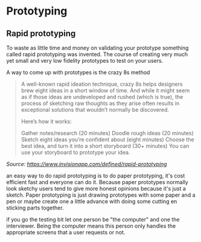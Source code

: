# Prototyping

## Rapid prototyping
To waste as little time and money on validating your prototype something called rapid prototyping was invented. 
The course of creating very much yet small and very low fidelity prototypes to test on your users.


A way to come up with prototypes is the crazy 8s method

> A well-known rapid ideation technique, crazy 8s helps designers brew eight ideas in a short window of time. 
> And while it might seem as if those ideas are undeveloped and rushed (which is true), the process of sketching raw thoughts 
> as they arise often results in exceptional solutions that wouldn’t normally be discovered.
>
> Here’s how it works:
> 
> Gather notes/research (20 minutes)
> Doodle rough ideas (20 minutes)
> Sketch eight ideas you’re confident about (eight minutes)
> Choose the best idea, and turn it into a short storyboard (30+ minutes)
> You can use your storyboard to prototype your idea.

<i>Source: https://www.invisionapp.com/defined/rapid-prototyping</i>

an easy way to do rapid prototyping is to do paper prototyping, it's cost efficient fast and everyone can do it. Because paper prototypes normally look sketchy users tend to give more honest opinions because it's just a sketch. Paper prototyping is just drawing prototypes with some paper and a pen or maybe create one a little advance with doing some cutting en sticking parts together.


if you go the testing bit let one person be "the computer" and one the interviewer. Being the computer means this person only handles the appropriate screens that a user requests or not.
